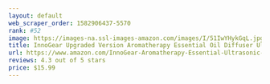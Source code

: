 ```yaml
---
layout: default 
﻿web_scraper_order: 1582906437-5570
rank: #52
image: https://images-na.ssl-images-amazon.com/images/I/51IwYHykGqL.jpg
title: InnoGear Upgraded Version Aromatherapy Essential Oil Diffuser Ultrasonic Diffusers Cool…
url: https://www.amazon.com/InnoGear-Aromatherapy-Essential-Ultrasonic-Humidifier/dp/B00V9JP8EE/ref=zg_mw_beauty_52?_encoding=UTF8&psc=1&refRID=YYBFCP7S84ZRSDXVY198
reviews: 4.3 out of 5 stars
price: $15.99 
---
```

